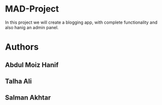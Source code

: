 # MAD-Project
<p>In this project we will create a blogging app, with complete functionality and also hanig an admin panel.</p>
</hr>

# Authors
## Abdul Moiz Hanif
## Talha Ali
## Salman Akhtar
